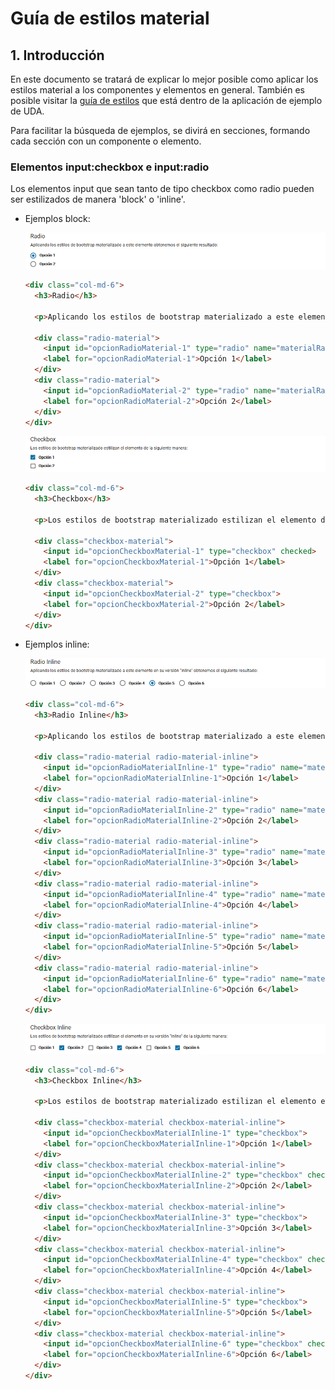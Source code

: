 #	Guía de estilos material

## 1. Introducción
En este documento se tratará de explicar lo mejor posible como aplicar los estilos material a los componentes y elementos en general. También es posible visitar la [guía de estilos](https://www.ejie.eus/x21aAppWar/styleGuide) que está dentro de la aplicación de ejemplo de UDA.

Para facilitar la búsqueda de ejemplos, se divirá en secciones, formando cada sección con un componente o elemento.

### Elementos input:checkbox e input:radio
Los elementos input que sean tanto de tipo checkbox como radio pueden ser estilizados de manera 'block' o 'inline'.

+ Ejemplos block:

  ![Imagen 1](img/materialGuidelines/input-radio-block.png)
  ```html
  <div class="col-md-6">
    <h3>Radio</h3>
    
    <p>Aplicando los estilos de bootstrap materializado a este elemento obtenemos el siguiente resultado:</p>
    
    <div class="radio-material">
      <input id="opcionRadioMaterial-1" type="radio" name="materialRadio" checked>
      <label for="opcionRadioMaterial-1">Opción 1</label>
    </div>
    <div class="radio-material">
      <input id="opcionRadioMaterial-2" type="radio" name="materialRadio">
      <label for="opcionRadioMaterial-2">Opción 2</label>
    </div>
  </div>
  ```

  ![Imagen 1](img/materialGuidelines/input-checkbox-block.png)
  ```html
  <div class="col-md-6">    
    <h3>Checkbox</h3>
    
    <p>Los estilos de bootstrap materializado estilizan el elemento de la siguiente manera:</p>
    
    <div class="checkbox-material">
      <input id="opcionCheckboxMaterial-1" type="checkbox" checked>
      <label for="opcionCheckboxMaterial-1">Opción 1</label>
    </div>
    <div class="checkbox-material">
      <input id="opcionCheckboxMaterial-2" type="checkbox">
      <label for="opcionCheckboxMaterial-2">Opción 2</label>
    </div>
  </div>
  ```
+ Ejemplos inline:

  ![Imagen 1](img/materialGuidelines/input-radio-inline.png)
  ```html
  <div class="col-md-6">
    <h3>Radio Inline</h3>
    
    <p>Aplicando los estilos de bootstrap materializado a este elemento en su versión "inline" obtenemos el siguiente resultado:</p>
    
    <div class="radio-material radio-material-inline">
      <input id="opcionRadioMaterialInline-1" type="radio" name="materialRadioInline">
      <label for="opcionRadioMaterialInline-1">Opción 1</label>
    </div>
    <div class="radio-material radio-material-inline">
      <input id="opcionRadioMaterialInline-2" type="radio" name="materialRadioInline">
      <label for="opcionRadioMaterialInline-2">Opción 2</label>
    </div>
    <div class="radio-material radio-material-inline">
      <input id="opcionRadioMaterialInline-3" type="radio" name="materialRadioInline">
      <label for="opcionRadioMaterialInline-3">Opción 3</label>
    </div>
    <div class="radio-material radio-material-inline">
      <input id="opcionRadioMaterialInline-4" type="radio" name="materialRadioInline">
      <label for="opcionRadioMaterialInline-4">Opción 4</label>
    </div>
    <div class="radio-material radio-material-inline">
      <input id="opcionRadioMaterialInline-5" type="radio" name="materialRadioInline" checked>
      <label for="opcionRadioMaterialInline-5">Opción 5</label>
    </div>
    <div class="radio-material radio-material-inline">
      <input id="opcionRadioMaterialInline-6" type="radio" name="materialRadioInline">
      <label for="opcionRadioMaterialInline-6">Opción 6</label>
    </div>
  </div>
  ```

  ![Imagen 1](img/materialGuidelines/input-checkbox-inline.png)
  ```html  
  <div class="col-md-6">    
    <h3>Checkbox Inline</h3>
    
    <p>Los estilos de bootstrap materializado estilizan el elemento en su versión "inline" de la siguiente manera:</p>
    
    <div class="checkbox-material checkbox-material-inline">
      <input id="opcionCheckboxMaterialInline-1" type="checkbox">
      <label for="opcionCheckboxMaterialInline-1">Opción 1</label>
    </div>
    <div class="checkbox-material checkbox-material-inline">
      <input id="opcionCheckboxMaterialInline-2" type="checkbox" checked>
      <label for="opcionCheckboxMaterialInline-2">Opción 2</label>
    </div>
    <div class="checkbox-material checkbox-material-inline">
      <input id="opcionCheckboxMaterialInline-3" type="checkbox">
      <label for="opcionCheckboxMaterialInline-3">Opción 3</label>
    </div>
    <div class="checkbox-material checkbox-material-inline">
      <input id="opcionCheckboxMaterialInline-4" type="checkbox" checked>
      <label for="opcionCheckboxMaterialInline-4">Opción 4</label>
    </div>
    <div class="checkbox-material checkbox-material-inline">
      <input id="opcionCheckboxMaterialInline-5" type="checkbox">
      <label for="opcionCheckboxMaterialInline-5">Opción 5</label>
    </div>
    <div class="checkbox-material checkbox-material-inline">
      <input id="opcionCheckboxMaterialInline-6" type="checkbox" checked>
      <label for="opcionCheckboxMaterialInline-6">Opción 6</label>
    </div>
  </div>
  ```

